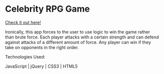 # Celebrity RPG Game

[Check it out here!](https://barroncn.github.io/Celebrity-RPG-Game/)

Ironically, this app forces to the user to use logic to win the game rather than brute force. Each player attacks with a certain strength and can defend against attacks of a different amount of force. Any player can win if they take on opponents in the right order. 


Technologies Used: 

JavaScript | jQuery | CSS3 | HTML5
